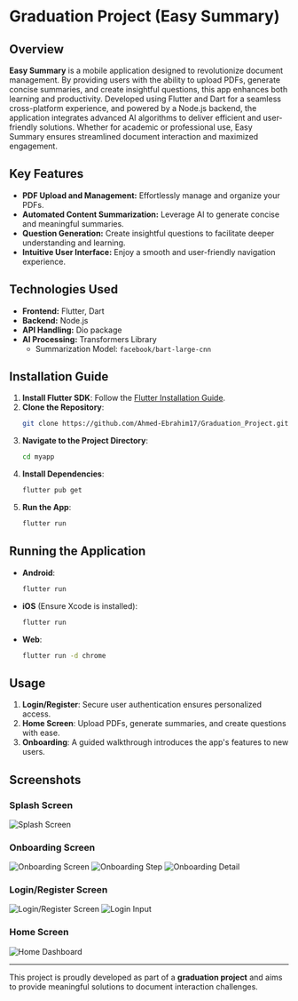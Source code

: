 # Graduation Project (Easy Summary)

## Overview

**Easy Summary** is a mobile application designed to revolutionize document management. By providing users with the ability to upload PDFs, generate concise summaries, and create insightful questions, this app enhances both learning and productivity. Developed using Flutter and Dart for a seamless cross-platform experience, and powered by a Node.js backend, the application integrates advanced AI algorithms to deliver efficient and user-friendly solutions. Whether for academic or professional use, Easy Summary ensures streamlined document interaction and maximized engagement.

## Key Features

- **PDF Upload and Management:** Effortlessly manage and organize your PDFs.
- **Automated Content Summarization:** Leverage AI to generate concise and meaningful summaries.
- **Question Generation:** Create insightful questions to facilitate deeper understanding and learning.
- **Intuitive User Interface:** Enjoy a smooth and user-friendly navigation experience.

## Technologies Used

- **Frontend:** Flutter, Dart  
- **Backend:** Node.js  
- **API Handling:** Dio package  
- **AI Processing:** Transformers Library
  - Summarization Model: `facebook/bart-large-cnn`

## Installation Guide

1. **Install Flutter SDK**: Follow the [Flutter Installation Guide](https://flutter.dev/docs/get-started/install).
2. **Clone the Repository**:
   ```bash
   git clone https://github.com/Ahmed-Ebrahim17/Graduation_Project.git
   ```
3. **Navigate to the Project Directory**:
   ```bash
   cd myapp
   ```
4. **Install Dependencies**:
   ```bash
   flutter pub get
   ```
5. **Run the App**:
   ```bash
   flutter run
   ```

## Running the Application

- **Android**: 
   ```bash
   flutter run
   ```
- **iOS** (Ensure Xcode is installed):
   ```bash
   flutter run
   ```
- **Web**:
   ```bash
   flutter run -d chrome
   ```

## Usage

1. **Login/Register**: Secure user authentication ensures personalized access.
2. **Home Screen**: Upload PDFs, generate summaries, and create questions with ease.
3. **Onboarding**: A guided walkthrough introduces the app's features to new users.

## Screenshots

### Splash Screen  
![Splash Screen](https://github.com/user-attachments/assets/17ee87f7-9545-405d-bb39-7a4ef3930bd5)

### Onboarding Screen  
![Onboarding Screen](https://github.com/user-attachments/assets/f3fa17b9-6629-4f47-b71a-4ddb07327f11)
![Onboarding Step](https://github.com/user-attachments/assets/b6eb96e6-1853-45ed-a03f-9c54ccb148bd)
![Onboarding Detail](https://github.com/user-attachments/assets/ee6a0693-04b5-442e-83ca-1abd4349bbfb)

### Login/Register Screen  
![Login/Register Screen](https://github.com/user-attachments/assets/ee0503b8-67d3-4d4a-9e62-e63cbab03b80)
![Login Input](https://github.com/user-attachments/assets/65d30a0e-f3c0-4c94-b645-a711566a402f)

### Home Screen  
![Home Dashboard](https://github.com/user-attachments/assets/f2b8d87b-b9ce-4490-bf23-bb905caa3686)

---
This project is proudly developed as part of a **graduation project** and aims to provide meaningful solutions to document interaction challenges.
